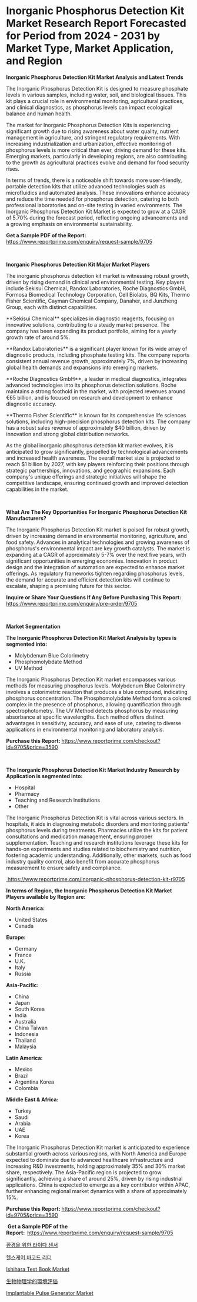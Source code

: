 <p><h1>Inorganic Phosphorus Detection Kit Market Research Report Forecasted for Period from 2024 -  2031 by Market Type, Market Application, and Region</h1></p><p><strong>Inorganic Phosphorus Detection Kit Market Analysis and Latest Trends</strong></p>
<p><p>The Inorganic Phosphorus Detection Kit is designed to measure phosphate levels in various samples, including water, soil, and biological tissues. This kit plays a crucial role in environmental monitoring, agricultural practices, and clinical diagnostics, as phosphorus levels can impact ecological balance and human health.</p><p>The market for Inorganic Phosphorus Detection Kits is experiencing significant growth due to rising awareness about water quality, nutrient management in agriculture, and stringent regulatory requirements. With increasing industrialization and urbanization, effective monitoring of phosphorus levels is more critical than ever, driving demand for these kits. Emerging markets, particularly in developing regions, are also contributing to the growth as agricultural practices evolve and demand for food security rises.</p><p>In terms of trends, there is a noticeable shift towards more user-friendly, portable detection kits that utilize advanced technologies such as microfluidics and automated analysis. These innovations enhance accuracy and reduce the time needed for phosphorus detection, catering to both professional laboratories and on-site testing in varied environments. The Inorganic Phosphorus Detection Kit Market is expected to grow at a CAGR of 5.70% during the forecast period, reflecting ongoing advancements and a growing emphasis on environmental sustainability.</p></p>
<p><strong>Get a Sample PDF of the Report:&nbsp;</strong> <a href="https://www.reportprime.com/enquiry/request-sample/9705">https://www.reportprime.com/enquiry/request-sample/9705</a></p>
<p>&nbsp;</p>
<p><strong>Inorganic Phosphorus Detection Kit Major Market Players</strong></p>
<p><p>The inorganic phosphorus detection kit market is witnessing robust growth, driven by rising demand in clinical and environmental testing. Key players include Sekisui Chemical, Randox Laboratories, Roche Diagnostics GmbH, Formosa Biomedical Technology Corporation, Cell Biolabs, BQ Kits, Thermo Fisher Scientific, Cayman Chemical Company, Danaher, and Junzheng Group, each with distinct capabilities.</p><p>**Sekisui Chemical** specializes in diagnostic reagents, focusing on innovative solutions, contributing to a steady market presence. The company has been expanding its product portfolio, aiming for a yearly growth rate of around 5%.</p><p>**Randox Laboratories** is a significant player known for its wide array of diagnostic products, including phosphate testing kits. The company reports consistent annual revenue growth, approximately 7%, driven by increasing global health demands and expansions into emerging markets.</p><p>**Roche Diagnostics GmbH**, a leader in medical diagnostics, integrates advanced technologies into its phosphorus detection solutions. Roche maintains a strong foothold in the market, with projected revenues around €65 billion, and is focused on research and development to enhance diagnostic accuracy.</p><p>**Thermo Fisher Scientific** is known for its comprehensive life sciences solutions, including high-precision phosphorus detection kits. The company has a robust sales revenue of approximately $40 billion, driven by innovation and strong global distribution networks.</p><p>As the global inorganic phosphorus detection kit market evolves, it is anticipated to grow significantly, propelled by technological advancements and increased health awareness. The overall market size is projected to reach $1 billion by 2027, with key players reinforcing their positions through strategic partnerships, innovations, and geographic expansions. Each company's unique offerings and strategic initiatives will shape the competitive landscape, ensuring continued growth and improved detection capabilities in the market.</p></p>
<p>&nbsp;</p>
<p><strong>What Are The Key Opportunities For Inorganic Phosphorus Detection Kit Manufacturers?</strong></p>
<p><p>The Inorganic Phosphorus Detection Kit market is poised for robust growth, driven by increasing demand in environmental monitoring, agriculture, and food safety. Advances in analytical technologies and growing awareness of phosphorus's environmental impact are key growth catalysts. The market is expanding at a CAGR of approximately 5-7% over the next five years, with significant opportunities in emerging economies. Innovation in product design and the integration of automation are expected to enhance market offerings. As regulatory frameworks tighten regarding phosphorus levels, the demand for accurate and efficient detection kits will continue to escalate, shaping a promising future for this sector.</p></p>
<p><strong>Inquire or Share Your Questions If Any Before Purchasing This Report:</strong> <a href="https://www.reportprime.com/enquiry/pre-order/9705">https://www.reportprime.com/enquiry/pre-order/9705</a></p>
<p>&nbsp;</p>
<p><strong>Market Segmentation</strong></p>
<p><strong>The Inorganic Phosphorus Detection Kit Market Analysis by types is segmented into:</strong></p>
<p><ul><li>Molybdenum Blue Colorimetry</li><li>Phosphomolybdate Method</li><li>UV Method</li></ul></p>
<p><p>The Inorganic Phosphorus Detection Kit market encompasses various methods for measuring phosphorus levels. Molybdenum Blue Colorimetry involves a colorimetric reaction that produces a blue compound, indicating phosphorus concentration. The Phosphomolybdate Method forms a colored complex in the presence of phosphorus, allowing quantification through spectrophotometry. The UV Method detects phosphorus by measuring absorbance at specific wavelengths. Each method offers distinct advantages in sensitivity, accuracy, and ease of use, catering to diverse applications in environmental monitoring and laboratory analysis.</p></p>
<p><strong>Purchase this Report:&nbsp;</strong><a href="https://www.reportprime.com/checkout?id=9705&price=3590">https://www.reportprime.com/checkout?id=9705&price=3590</a></p>
<p>&nbsp;</p>
<p><strong>The Inorganic Phosphorus Detection Kit Market Industry Research by Application is segmented into:</strong></p>
<p><ul><li>Hospital</li><li>Pharmacy</li><li>Teaching and Research Institutions</li><li>Other</li></ul></p>
<p><p>The Inorganic Phosphorus Detection Kit is vital across various sectors. In hospitals, it aids in diagnosing metabolic disorders and monitoring patients' phosphorus levels during treatments. Pharmacies utilize the kits for patient consultations and medication management, ensuring proper supplementation. Teaching and research institutions leverage these kits for hands-on experiments and studies related to biochemistry and nutrition, fostering academic understanding. Additionally, other markets, such as food industry quality control, also benefit from accurate phosphorus measurement to ensure safety and compliance.</p></p>
<p><a href="https://www.reportprime.com/inorganic-phosphorus-detection-kit-r9705">&nbsp;https://www.reportprime.com/inorganic-phosphorus-detection-kit-r9705</a></p>
<p><strong>In terms of Region, the Inorganic Phosphorus Detection Kit Market Players available by Region are:</strong></p>
<p>
    <p> <strong> North America: </strong>
        <ul>
            <li>United States</li>
            <li>Canada</li>
        </ul>
        </p> 
    <p> <strong> Europe: </strong>
        <ul>
            <li>Germany</li>
            <li>France</li>
            <li>U.K.</li>
            <li>Italy</li>
            <li>Russia</li>
        </ul>
        </p> 
    <p> <strong> Asia-Pacific: </strong>
        <ul>
            <li>China</li>
            <li>Japan</li>
            <li>South Korea</li>
            <li>India</li>
            <li>Australia</li>
            <li>China Taiwan</li>
            <li>Indonesia</li>
            <li>Thailand</li>
            <li>Malaysia</li>
        </ul>
        </p> 
    <p> <strong> Latin America: </strong>
        <ul>
            <li>Mexico</li>
            <li>Brazil</li>
            <li>Argentina Korea</li>
            <li>Colombia</li>
        </ul>
        </p> 
    <p> <strong> Middle East & Africa: </strong>
        <ul>
            <li>Turkey</li>
            <li>Saudi</li>
            <li>Arabia</li>
            <li>UAE</li>
            <li>Korea</li>
        </ul>
    </p>
    </p>
<p><p>The Inorganic Phosphorus Detection Kit market is anticipated to experience substantial growth across various regions, with North America and Europe expected to dominate due to advanced healthcare infrastructure and increasing R&D investments, holding approximately 35% and 30% market share, respectively. The Asia-Pacific region is projected to grow significantly, achieving a share of around 25%, driven by rising industrial applications. China is expected to emerge as a key contributor within APAC, further enhancing regional market dynamics with a share of approximately 15%.</p></p>
<p><strong>Purchase this Report: </strong><a href="https://www.reportprime.com/checkout?id=9705&price=3590">https://www.reportprime.com/checkout?id=9705&price=3590</a></p>
<p>&nbsp;<strong>Get a Sample PDF of the Report:&nbsp;&nbsp;</strong><a href="https://www.reportprime.com/enquiry/request-sample/9705">https://www.reportprime.com/enquiry/request-sample/9705</a></p>
<p><strong></strong></p>
<p><p><a href="https://medium.com/@wallacbahrtyinger567686/lidar-sensor-for-environmental-market-%EC%9D%98-%EA%B8%80%EB%A1%9C%EB%B2%8C-%EC%8B%9C%EC%9E%A5-%EA%B0%9C%EC%9A%94%EB%8A%94-%EC%A0%84-%EC%84%B8%EA%B3%84-%EB%B0%8F-%EC%A3%BC%EC%9A%94-%EC%8B%9C%EC%9E%A5%EC%9D%98-%EC%82%B0%EC%97%85%EC%97%90-%EC%98%81%ED%96%A5%EC%9D%84-%EB%AF%B8%EC%B9%98%EB%8A%94-%EC%A3%BC%EC%9A%94-%ED%8A%B8%EB%A0%8C%EB%93%9C%EC%97%90-%EB%8C%80%ED%95%9C-%EB%8F%85%ED%8A%B9%ED%95%9C-%EA%B4%80%EC%A0%90%EC%9D%84-7526b40d9f78">환경을 위한 라이다 센서</a></p><p><a href="https://medium.com/@wallacbahrtyinger567686/healthcare-barcode-reader-market-%EC%9D%98-%EA%B8%80%EB%A1%9C%EB%B2%8C-%EC%8B%9C%EC%9E%A5-%EA%B0%9C%EC%9A%94%EB%8A%94-%EC%A0%84-%EC%84%B8%EA%B3%84-%EB%B0%8F-%EC%A3%BC%EC%9A%94-%EC%8B%9C%EC%9E%A5%EC%9D%98-%EC%82%B0%EC%97%85%EC%97%90-%EC%98%81%ED%96%A5%EC%9D%84-%EB%AF%B8%EC%B9%98%EB%8A%94-%EC%A3%BC%EC%9A%94-%ED%8A%B8%EB%A0%8C%EB%93%9C%EC%97%90-%EB%8C%80%ED%95%9C-%EB%8F%85%ED%8A%B9%ED%95%9C-%EA%B4%80%EC%A0%90%EC%9D%84-%EC%A0%9C%EA%B3%B5%ED%95%A9%EB%8B%88%EB%8B%A4-14a91cd0b552">헬스케어 바코드 리더</a></p><p><a href="https://github.com/BryceTownsendr/Market-Research-Report-List-6/blob/main/ishihara-test-book-market.md">Ishihara Test Book Market</a></p><p><a href="https://medium.com/@solomonbode85/biophysical-environmental-assessments-market-%E3%81%AF-%E3%82%B3%E3%82%B9%E3%83%88%E7%AE%A1%E7%90%86%E3%81%A8%E5%8A%B9%E7%8E%87%E5%90%91%E4%B8%8A%E3%82%92%E5%84%AA%E5%85%88%E3%81%97%E3%81%BE%E3%81%99-%E3%81%95%E3%82%89%E3%81%AB-%E5%A0%B1%E5%91%8A%E6%9B%B8%E3%81%AF%E5%B8%82%E5%A0%B4%E3%81%AE%E9%9C%80%E8%A6%81%E9%9D%A2%E3%81%A8%E4%BE%9B%E7%B5%A6%E9%9D%A2%E3%81%AE%E4%B8%A1%E6%96%B9%E3%82%92%E3%82%AB%E3%83%90%E3%83%BC%E3%81%97%E3%81%A6%E3%81%84%E3%81%BE%E3%81%99-0b62dd185754">生物物理学的環境評価</a></p><p><a href="https://www.linkedin.com/pulse/how-regional-global-trends-shaping-implantable-pulse-plprc?trackingId=i6RT%2BF10QBqZE6Ba1GY37A%3D%3D">Implantable Pulse Generator Market</a></p></p>